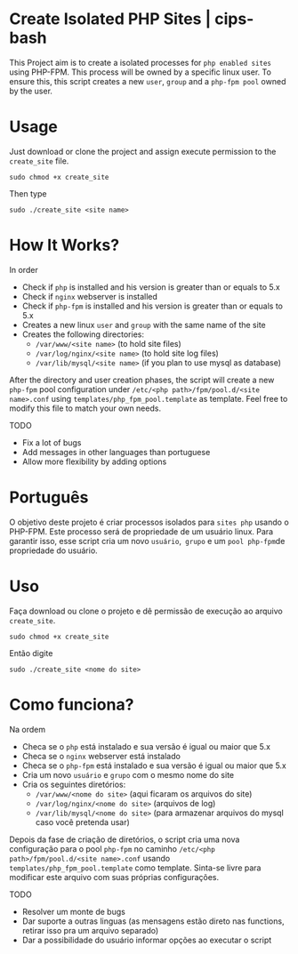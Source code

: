 # Create Isolated PHP Sites | cips-bash

This Project aim is to create a isolated processes for `php enabled sites` using PHP-FPM. This process will be owned by a specific linux user. To ensure this, this script creates a new `user`, `group` and a `php-fpm pool` owned by the user.

# Usage

Just download or clone the project and assign execute permission to the `create_site` file. 
```shell
sudo chmod +x create_site
```
Then type
```shell
sudo ./create_site <site name>
```

# How It Works?

In order

* Check if `php` is installed and his version is greater than or equals to 5.x
* Check if `nginx` webserver is installed
* Check if `php-fpm` is installed and his version is greater than or equals to 5.x
* Creates a new linux `user` and `group` with the same name of the site
* Creates the following directories:
  * `/var/www/<site name>` (to hold site files)
  * `/var/log/nginx/<site name>`  (to hold site log files)
  * `/var/lib/mysql/<site name>` (if you plan to use mysql as database)

After the directory and user creation phases, the script will create a new `php-fpm` pool configuration under `/etc/<php path>/fpm/pool.d/<site name>.conf` using `templates/php_fpm_pool.template` as template. Feel free to modify this file to match your own needs.

TODO

 * Fix a lot of bugs
 * Add messages in other languages than portuguese
 * Allow more flexibility by adding options

# Português

O objetivo deste projeto é criar processos isolados para `sites php` usando o PHP-FPM. Este processo será de propriedade de um usuário linux. Para garantir isso, esse script cria um novo `usuário`,` grupo` e um `pool php-fpm`de propriedade do usuário.

# Uso

Faça download ou clone o projeto e dê permissão de execução ao arquivo `create_site`. 
```shell
sudo chmod +x create_site
```
Então digite
```shell
sudo ./create_site <nome do site>
```

# Como funciona?

Na ordem

* Checa se o `php` está instalado e sua versão é igual ou maior que 5.x
* Checa se o `nginx` webserver está instalado
* Checa se o `php-fpm` está instalado e sua versão é igual ou maior que 5.x
* Cria um novo `usuário` e `grupo` com o mesmo nome do site
* Cria os seguintes diretórios:
  * `/var/www/<nome do site>` (aqui ficaram os arquivos do site)
  * `/var/log/nginx/<nome do site>`  (arquivos de log)
  * `/var/lib/mysql/<nome do site>` (para armazenar arquivos do mysql caso você pretenda usar)

Depois da fase de criação de diretórios, o script cria uma nova configuração para o pool `php-fpm` no caminho `/etc/<php path>/fpm/pool.d/<site name>.conf` usando `templates/php_fpm_pool.template` como template. Sinta-se livre para modificar este arquivo com suas próprias configurações.

TODO

 * Resolver um monte de bugs
 * Dar suporte a outras linguas (as mensagens estão direto nas functions, retirar isso pra um arquivo separado)
 * Dar a possibilidade do usuário informar opções ao executar o script





